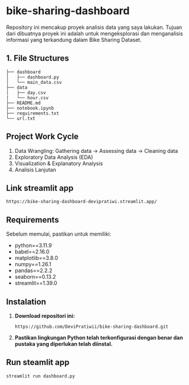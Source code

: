 # bike-sharing-dashboard

Repository ini mencakup proyek analisis data yang saya lakukan. Tujuan dari dibuatnya proyek ini adalah untuk mengeksplorasi dan menganalisis informasi yang terkandung dalam Bike Sharing Dataset. 

## 1. File Structures
```
├── dashboard
│   ├── dashboard.py
│   └── main_data.csv
├── data
│   ├── day.csv
|   └── hour.csv
├── README.md
├── notebook.ipynb
├── requirements.txt
└── url.txt
```
## Project Work Cycle
1. Data Wrangling: Gathering data -> Assessing data -> Cleaning data
2. Exploratory Data Analysis (EDA)
3. Visualization & Explanatory Analysis
4. Analisis Lanjutan
## Link streamlit app
```
https://bike-sharing-dashboard-devipratiwi.streamlit.app/
```
## Requirements
Sebelum memulai, pastikan untuk memiliki:
- python==3.11.9
- babel==2.16.0
- matplotlib==3.8.0
- numpy==1.26.1
- pandas==2.2.2
- seaborn==0.13.2
- streamlit==1.39.0
## Instalation
1. **Download repositori ini:**
   ```
   https://github.com/DeviPratiwii/bike-sharing-dashboard.git
   ```
2. **Pastikan lingkungan Python telah terkonfigurasi dengan benar dan pustaka yang diperlukan telah diinstal.**
## Run steamlit app
```
streamlit run dashboard.py
```
